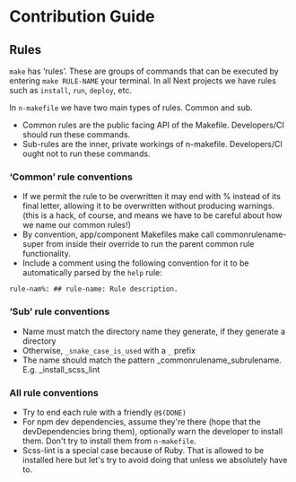 # Contribution Guide

## Rules

`make` has ‘rules’.  These are groups of commands that can be executed by entering `make RULE-NAME` your terminal.  In all Next projects we have rules such as `install`, `run`, `deploy`, etc.

In `n-makefile` we have two main types of rules.  Common and sub.

- Common rules are the public facing API of the Makefile.  Developers/CI should run these commands.
- Sub-rules are the inner, private workings of n-makefile.  Developers/CI ought not to run these commands.

### ‘Common’ rule conventions

- If we permit the rule to be overwritten it may end with % instead of its final letter, allowing it to be overwritten without producing warnings. (this is a hack, of course, and means we have to be careful about how we name our common rules!)
- By convention, app/component Makefiles make call commonrulename-super from inside their override to run the parent common rule functionality.
- Include a comment using the following convention for it to be automatically parsed by the `help` rule:

```make
rule-nam%: ## rule-name: Rule description.
```

### ‘Sub’ rule conventions

- Name must match the directory name they generate, if they generate a directory
- Otherwise, `_snake_case_is_used` with a `_` prefix
- The name should match the pattern _commonrulename_subrulename.  E.g. _install_scss_lint

### All rule conventions

- Try to end each rule with a friendly `@$(DONE)`
- For npm dev dependencies, assume they're there (hope that the devDependencies bring them), optionally warn the developer to install them.  Don't try to install them from `n-makefile`.
- Scss-lint is a special case because of Ruby.  That is allowed to be installed here but let's try to avoid doing that unless we absolutely have to.
